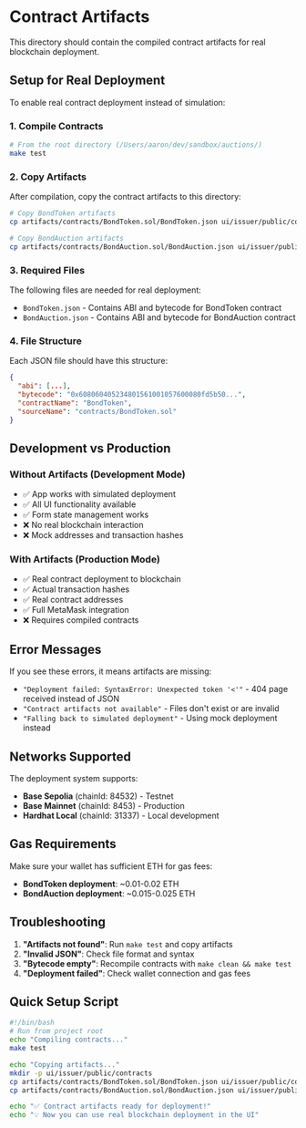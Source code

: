 # Contract Artifacts

This directory should contain the compiled contract artifacts for real blockchain deployment.

## Setup for Real Deployment

To enable real contract deployment instead of simulation:

### 1. Compile Contracts
```bash
# From the root directory (/Users/aaron/dev/sandbox/auctions/)
make test
```

### 2. Copy Artifacts
After compilation, copy the contract artifacts to this directory:

```bash
# Copy BondToken artifacts
cp artifacts/contracts/BondToken.sol/BondToken.json ui/issuer/public/contracts/

# Copy BondAuction artifacts  
cp artifacts/contracts/BondAuction.sol/BondAuction.json ui/issuer/public/contracts/
```

### 3. Required Files
The following files are needed for real deployment:
- `BondToken.json` - Contains ABI and bytecode for BondToken contract
- `BondAuction.json` - Contains ABI and bytecode for BondAuction contract

### 4. File Structure
Each JSON file should have this structure:
```json
{
  "abi": [...],
  "bytecode": "0x608060405234801561001057600080fd5b50...",
  "contractName": "BondToken",
  "sourceName": "contracts/BondToken.sol"
}
```

## Development vs Production

### Without Artifacts (Development Mode)
- ✅ App works with simulated deployment
- ✅ All UI functionality available
- ✅ Form state management works
- ❌ No real blockchain interaction
- ❌ Mock addresses and transaction hashes

### With Artifacts (Production Mode)  
- ✅ Real contract deployment to blockchain
- ✅ Actual transaction hashes
- ✅ Real contract addresses
- ✅ Full MetaMask integration
- ❌ Requires compiled contracts

## Error Messages

If you see these errors, it means artifacts are missing:

- `"Deployment failed: SyntaxError: Unexpected token '<'"` - 404 page received instead of JSON
- `"Contract artifacts not available"` - Files don't exist or are invalid
- `"Falling back to simulated deployment"` - Using mock deployment instead

## Networks Supported

The deployment system supports:
- **Base Sepolia** (chainId: 84532) - Testnet
- **Base Mainnet** (chainId: 8453) - Production  
- **Hardhat Local** (chainId: 31337) - Local development

## Gas Requirements

Make sure your wallet has sufficient ETH for gas fees:
- **BondToken deployment**: ~0.01-0.02 ETH
- **BondAuction deployment**: ~0.015-0.025 ETH

## Troubleshooting

1. **"Artifacts not found"**: Run `make test` and copy artifacts
2. **"Invalid JSON"**: Check file format and syntax
3. **"Bytecode empty"**: Recompile contracts with `make clean && make test`
4. **"Deployment failed"**: Check wallet connection and gas fees

## Quick Setup Script

```bash
#!/bin/bash
# Run from project root
echo "Compiling contracts..."
make test

echo "Copying artifacts..."
mkdir -p ui/issuer/public/contracts
cp artifacts/contracts/BondToken.sol/BondToken.json ui/issuer/public/contracts/
cp artifacts/contracts/BondAuction.sol/BondAuction.json ui/issuer/public/contracts/

echo "✅ Contract artifacts ready for deployment!"
echo "💡 Now you can use real blockchain deployment in the UI"
```
